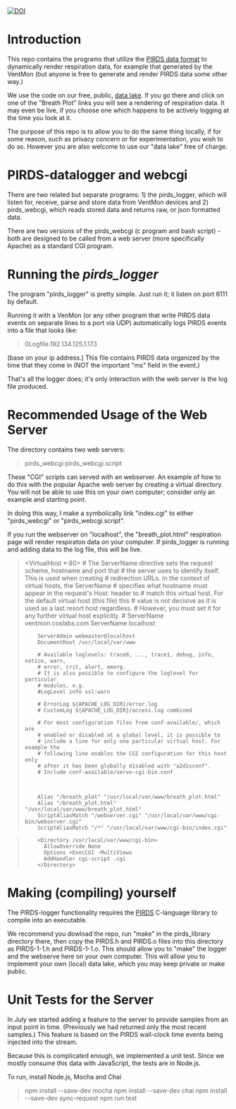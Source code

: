 [![DOI](https://zenodo.org/badge/259026517.svg)](https://zenodo.org/badge/latestdoi/259026517)


# Introduction

This repo contains the programs that utilize the [PIRDS data format](https://github.com/PubInv/PIRDS-respiration-data-standard) to dynamically
render respiration data, for example that generated by the VentMon
(but anyone is free to generate and render PIRDS data some other way.)

We use the code on our free, public, [data lake](http://ventmon.coslabs.com/).
If you go there and click on one of the "Breath Plot" links you will see a
rendering of respiration data. It may even be live, if you choose one which
happens to be actively logging at the time you look at it.

The purpose of this repo is to allow you to do the same thing locally, if for
some reason, such as privacy concern or for experimentation, you wish to do so.
However you are also welcome to use our "data lake" free of charge.

# PIRDS-datalogger and webcgi

There are two related but separate programs: 1) the pirds_logger, which will listen for, receive, parse and store data from VentMon devices and 2) pirds_webcgi, which reads stored data and returns raw, or json formatted data.

There are two versions of the pirds_webcgi (c program and bash script) - both are designed to be called from a web server (more specifically Apache) as a standard CGI program.

# Running the *pirds_logger*

The program "pirds_logger" is pretty simple. Just run it; it listen on port 6111
by default.

Running it with a VenMon (or any other program that write PIRDS data events on separate lines to a port via UDP) automatically logs PIRDS events into
a file that looks like:

> 0Logfile.192.134.125.1.173

(base on your ip address.) This file contains PIRDS data organized by the
time that they come in (NOT the important "ms" field in the event.)

That's all the logger does; it's only interaction with the web server is the log file produced.

# Recommended Usage of the Web Server

The directory contains two web servers:

> pirds_webcgi
> pirds_webcgi.script

These "CGI" scripts can served with an webserver. An example of how to do this
with the popular Apache web server by creating a virtual directory.
You will not be able to use this on your own computer;
consider only an example and starting point.

In doing this way, I make a symbolically link "index.cgi" to either "pirds_webcgi"
or "pirds_webcgi.script".

If you run the webserver on "localhost", the "breath_plot.html" respiration page
will render respiraton data on your computer.
If pirds_logger is running and adding
data to the log file, this will be live.

> <VirtualHost *:80>
>         # The ServerName directive sets the request scheme, hostname and port that
>         # the server uses to identify itself. This is used when creating
>         # redirection URLs. In the context of virtual hosts, the ServerName
>         # specifies what hostname must appear in the request's Host: header to
>         # match this virtual host. For the default virtual host (this file) this
>         # value is not decisive as it is used as a last resort host regardless.
>         # However, you must set it for any further virtual host explicitly.
>         # ServerName ventmon.coslabs.com
>         ServerName localhost
>
>         ServerAdmin webmaster@localhost
>         DocumentRoot /usr/local/var/www
>
>         # Available loglevels: trace8, ..., trace1, debug, info, notice, warn,
>         # error, crit, alert, emerg.
>         # It is also possible to configure the loglevel for particular
>         # modules, e.g.
>         #LogLevel info ssl:warn
>
>         # ErrorLog ${APACHE_LOG_DIR}/error.log
>         # CustomLog ${APACHE_LOG_DIR}/access.log combined
>
>         # For most configuration files from conf-available/, which are
>         # enabled or disabled at a global level, it is possible to
>         # include a line for only one particular virtual host. For example the
>         # following line enables the CGI configuration for this host only
>         # after it has been globally disabled with "a2disconf".
>         # Include conf-available/serve-cgi-bin.conf
>
>
>
>         Alias "/breath_plot" "/usr/local/var/www/breath_plot.html"
>         Alias "/breath_plot.html" "/usr/local/var/www/breath_plot.html"
>         ScriptAliasMatch "/webserver.cgi" "/usr/local/var/www/cgi-bin/webserver.cgi"
>         ScriptAliasMatch "/*" "/usr/local/var/www/cgi-bin/index.cgi"

>         <Directory /usr/local/var/www/cgi-bin>
>           AllowOverride None
>           Options +ExecCGI -MultiViews
>           AddHandler cgi-script .cgi
>         </Directory>
>
> </VirtualHost>


# Making (compiling) yourself

The PIRDS-logger functionality requires the [PIRDS](https://github.com/PubInv/PIRDS-respiration-data-standard/tree/master/pirds_library) C-language library to compile into an
executable.

We recommend you dowload the repo, run "make" in the pirds_library directory there, then copy the PIRDS.h and PIRDS.o files into this directory as PIRDS-1-1.h and PIRDS-1-1.o.
This should allow you to "make" the logger and the webserve here on your own computer.
This will allow you to implement your own (local) data lake, which you may keep private or make public.


# Unit Tests for the Server

In July we started adding a feature to the server to provide samples from
an input point in time. (Previously we had returned only the most recent samples.)
This feature is based on the PIRDS wall-clock time events being
injected into the stream.

Because this is complicated enough, we implemented a unit test.
Since we mostly consume this data with JavaScript, the tests are in
Node.js.

To run, install Node.js, Mocha and Chai

> npm install --save-dev mocha
> npm install --save-dev chai
> npm install --save-dev sync-request
> npm run test
